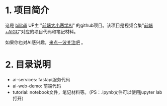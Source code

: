 # 1. 项目简介

这是 [bilibili](https://www.bilibili.com/) UP主 "[前端大小寒学AI](https://space.bilibili.com/189613928)" 的github项目。该项目是视频合集"[前端+AIGC](https://space.bilibili.com/189613928/lists/2471195?type=season)"对应的项目代码和笔记材料。

如果你也对AI感兴趣，[来点一波关注吧](https://space.bilibili.com/189613928) 。

# 2. 目录说明

- ai-services: fastapi服务代码
- ai-web-demo: 前端代码
- tutorial: notebook文件，笔记材料等。（PS：.ipynb文件可以使用jupyter lab打开）

